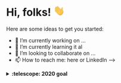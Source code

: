 # Hi, folks! <img src="https://raw.githubusercontent.com/mtellis2/mtellis2/master/wave.gif" width="30px">


Here are some ideas to get you started:

- 🔭 I’m currently working on ...
- 🌱 I’m currently learning it al
- 👯 I’m looking to collaborate on ...
- 📫 How to reach me: here or LinkedIn
-->


<details>
  <summary><b>:telescope: 2020 goal</b></summary>
  I want 
</details>
